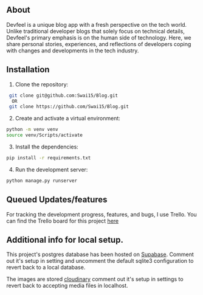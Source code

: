 ## About

Devfeel is a unique blog app with a fresh perspective on the tech world. Unlike traditional developer blogs that solely focus on technical details, Devfeel's primary emphasis is on the human side of technology. Here, we share personal stories, experiences, and reflections of developers coping with changes and developments in the tech industry.

## Installation

1. Clone the repository:

```bash
 git clone git@github.com:Swai15/Blog.git
  OR
 git clone https://github.com/Swai15/Blog.git
```

2. Create and activate a virtual environment:

```bash
python -m venv venv
source venv/Scripts/activate
```

3. Install the dependencies:

```bash
pip install -r requirements.txt
```

4. Run the development server:

```bash
python manage.py runserver
```

## Queued Updates/features

For tracking the development progress, features, and bugs, I use Trello. You can find the Trello board for this project [here](https://trello.com/b/yyQSPjNm)

## Additional info for local setup.

This project's postgres database has been hosted on [Supabase](https://supabase.com/). Comment out it's setup in setting and uncomment the default sqlite3 configuration to revert back to a local database.

The images are stored [cloudinary](https://cloudinary.com/) comment out it's setup in settings to revert back to accepting media files in localhost.
